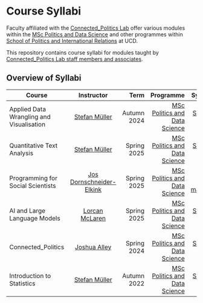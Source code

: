 # Course Syllabi

Faculty affiliated with the [Connected_Politics Lab](https://www.ucd.ie/connected_politics/) offer various modules within the [MSc Politics and Data Science](https://www.ucd.ie/connected_politics/studywithus/) and other programmes within [School of Politics and International Relations](https://www.ucd.ie/spire/) at UCD. 

This repository contains course syllabi for modules taught by [Connected_Politics Lab staff members and associates](https://www.ucd.ie/connected_politics/people/).


## Overview of Syllabi


| Course        | Instructor      | Term  | Programme | Syllabus |
| ------------- |:-------------:|  -------------:|  -------------:|  -------------:|
| Applied Data Wrangling and Visualisation | [Stefan Müller](https://muellerstefan.net) | Autumn 2024 | [MSc Politics and Data Science](https://www.ucd.ie/connected_politics/studywithus/) | [Syllabus (PDF)](https://muellerstefan.net/teaching/2024-autumn-adwv.pdf) |
| Quantitative Text Analysis  | [Stefan Müller](https://muellerstefan.net) | Spring 2025 | [MSc Politics and Data Science](https://www.ucd.ie/connected_politics/studywithus/) | [Syllabus (PDF)](https://muellerstefan.net/teaching/2025-spring-qta.pdf) |
| Programming for Social Scientists | [Jos Dornschneider-Elkink](https://www.joselkink.net) | Spring 2025 | [MSc Politics and Data Science](https://www.ucd.ie/connected_politics/studywithus/) | [Link to course materials](https://www.joselkink.net/PROG-Spring-2025.php) |
| AI and Large Language Models | [Lorcan McLaren](https://lorcanmclaren.com) | Spring 2025 | [MSc Politics and Data Science](https://www.ucd.ie/connected_politics/studywithus/) | [Syllabus (PDF)](Syllabi/syllabus-ai-and-llms.pd) |
| Connected_Politics  | [Joshua Alley](https://joshuaalley.github.io) | Spring 2024 | [MSc Politics and Data Science](https://www.ucd.ie/connected_politics/studywithus/) | [Syllabus (PDF)](Syllabi/syllabus-connected-politics.pdf) |
| Introduction to Statistics  | [Stefan Müller](https://muellerstefan.net) | Autumn 2022  | [MSc Politics and Data Science](https://www.ucd.ie/connected_politics/studywithus/)  | [Syllabus (PDF)](https://muellerstefan.net/teaching/2022-autumn-introstats.pdf) |

